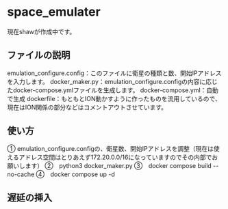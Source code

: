 
# space_emulater

現在shawが作成中です。

## ファイルの説明

emulation_configure.config：このファイルに衛星の種類と数、開始IPアドレスを入力します。
docker_maker.py：emulation_configure.configの内容に応じたdocker-compose.ymlファイルを生成します。
docker-compose.yml：自動で生成
dockerfile：もともとION動かすように作ったものを流用しているので、現在はION関係の部分などはコメントアウトさせています。

## 使い方

①  emulation_configure.configの、衛星数、開始IPアドレスを調整（現在は使えるアドレス空間はとりあえず172.20.0.0/16になっていますのでその内部でお願いします）
②　python3 docker_maker.py
③　docker compose build --no-cache
④　docker compose up -d

## 遅延の挿入